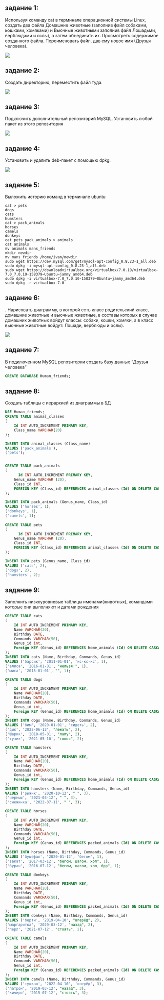 ## задание 1:
Используя команду cat в терминале операционной системы Linux, создать
два файла Домашние животные (заполнив файл собаками, кошками,
хомяками) и Вьючные животными заполнив файл Лошадьми, верблюдами и
ослы), а затем объединить их. Просмотреть содержимое созданного файла.
Переименовать файл, дав ему новое имя (Друзья человека).

![](https://github.com/Pinokio357/itog_2023/blob/master/pictures/p1.png)

## задание 2:
 Создать директорию, переместить файл туда.

![](https://github.com/Pinokio357/itog_2023/blob/master/pictures/p2.png)

## задание 3:
 Подключить дополнительный репозиторий MySQL. Установить любой пакет
из этого репозитория

![](https://github.com/Pinokio357/itog_2023/blob/master/pictures/p3.png)

## задание 4:
Установить и удалить deb-пакет с помощью dpkg.


![](https://github.com/Pinokio357/itog_2023/blob/master/pictures/p4.png)

## задание 5:
 Выложить историю команд в терминале ubuntu
```
cat > pets
dogs
cats
humsters
cat > pack_animals
horses
camels
donkeys
cat pets pack_animals > animals
cat animals
mv animals mans_friends
mkdir newdir
mv mans_friends /home/ivan/newdir
sudo wget https://dev.mysql.com/get/mysql-apt-config_0.8.23-1_all.deb
sudo dpkg -i mysql-apt-config_0.8.23-1_all.deb
sudo wget https://downloadvirtualbox.org/virtualbox/7.0.10/virtualbox-7.0_7.0.10-158379~Ubuntu~jammy_amd64.deb
sudo dpkg -i virtualbox-7.0_7.0.10-158379~Ubuntu~jammy_amd64.deb
sudo dpkg -r virtualbox-7.0
```

## задание 6:
. Нарисовать диаграмму, в которой есть класс родительский класс, домашние
животные и вьючные животные, в составы которых в случае домашних
животных войдут классы: собаки, кошки, хомяки, а в класс вьючные животные
войдут: Лошади, верблюды и ослы).

![](https://github.com/Pinokio357/itog_2023/blob/master/pictures/table.png)

## задание 7:
В подключенном MySQL репозитории создать базу данных “Друзья человека”
```sql
CREATE DATABASE Human_friends;
```
## задание 8:
Создать таблицы с иерархией из диаграммы в БД
```sql
USE Human_friends;
CREATE TABLE animal_classes
(
	Id INT AUTO_INCREMENT PRIMARY KEY, 
	Class_name VARCHAR(20)
);

INSERT INTO animal_classes (Class_name)
VALUES ('pack_animals'),
('pets');  


CREATE TABLE pack_animals
(
	  Id INT AUTO_INCREMENT PRIMARY KEY,
    Genus_name VARCHAR (20),
    Class_id INT,
    FOREIGN KEY (Class_id) REFERENCES animal_classes (Id) ON DELETE CASCADE ON UPDATE CASCADE
);

INSERT INTO pack_animals (Genus_name, Class_id)
VALUES ('horses', 1),
('donkeys', 1),  
('camels', 1); 
    
CREATE TABLE pets
(
	  Id INT AUTO_INCREMENT PRIMARY KEY,
    Genus_name VARCHAR (20),
    Class_id INT,
    FOREIGN KEY (Class_id) REFERENCES animal_classes (Id) ON DELETE CASCADE ON UPDATE CASCADE
);

INSERT INTO pets (Genus_name, Class_id)
VALUES ('cats', 2),
('dogs', 2),  
('humsters', 2); 
```

## задание 9:
Заполнить низкоуровневые таблицы именами(животных), командами
которые они выполняют и датами рождения

```sql
CREATE TABLE cats 
(       
    Id INT AUTO_INCREMENT PRIMARY KEY, 
    Name VARCHAR(20), 
    Birthday DATE,
    Commands VARCHAR(50),
    Genus_id int,
    Foreign KEY (Genus_id) REFERENCES home_animals (Id) ON DELETE CASCADE ON UPDATE CASCADE
);
INSERT INTO cats (Name, Birthday, Commands, Genus_id)
VALUES ('барсик', '2011-01-01', 'кс-кс-кс', 1),
('алиса', '2016-01-01', "нельзя!", 1),  
('миса', '2015-01-01', "", 1); 

CREATE TABLE dogs 
(       
    Id INT AUTO_INCREMENT PRIMARY KEY, 
    Name VARCHAR(20), 
    Birthday DATE,
    Commands VARCHAR(50),
    Genus_id int,
    Foreign KEY (Genus_id) REFERENCES home_animals (Id) ON DELETE CASCADE ON UPDATE CASCADE
);
INSERT INTO dogs (Name, Birthday, Commands, Genus_id)
VALUES ('бим', '2020-01-01', 'сидеть', 2),
('дик', '2022-06-12', "лежать", 2),  
('Шарик', '2018-05-01', "лапу", 2), 
('тузик', '2021-05-10', "голос", 2);

CREATE TABLE hamsters 
(       
    Id INT AUTO_INCREMENT PRIMARY KEY, 
    Name VARCHAR(20), 
    Birthday DATE,
    Commands VARCHAR(50),
    Genus_id int,
    Foreign KEY (Genus_id) REFERENCES home_animals (Id) ON DELETE CASCADE ON UPDATE CASCADE
);
INSERT INTO hamsters (Name, Birthday, Commands, Genus_id)
VALUES ('рыжик', '2020-10-12', " ", 3),
('черныш', '2021-03-12', " ", 3),  
('снежинка', '2022-07-11', " ", 3);

CREATE TABLE horses 
(       
    Id INT AUTO_INCREMENT PRIMARY KEY, 
    Name VARCHAR(20), 
    Birthday DATE,
    Commands VARCHAR(50),
    Genus_id int,
    Foreign KEY (Genus_id) REFERENCES packed_animals (Id) ON DELETE CASCADE ON UPDATE CASCADE
);
INSERT INTO horses (Name, Birthday, Commands, Genus_id)
VALUES ('буцефал', '2020-01-12', 'бегом', 1),
('закат', '2017-03-12', "бегом, шагом, хоп", 1),  
('буран', '2016-07-12', "бегом, шагом, хоп, брр", 1);

CREATE TABLE donkeys 
(       
    Id INT AUTO_INCREMENT PRIMARY KEY, 
    Name VARCHAR(20), 
    Birthday DATE,
    Commands VARCHAR(50),
    Genus_id int,
    Foreign KEY (Genus_id) REFERENCES packed_animals (Id) ON DELETE CASCADE ON UPDATE CASCADE
);
INSERT INTO donkeys (Name, Birthday, Commands, Genus_id)
VALUES ('берти', '2019-04-10', "вперёд", 2),
('маргаритка', '2020-03-12', "назад", 2),  
('перл', '2021-07-12', "стоять", 2);

CREATE TABLE camels 
(       
    Id INT AUTO_INCREMENT PRIMARY KEY, 
    Name VARCHAR(20), 
    Birthday DATE,
    Commands VARCHAR(50),
    Genus_id int,
    Foreign KEY (Genus_id) REFERENCES packed_animals (Id) ON DELETE CASCADE ON UPDATE CASCADE
);
INSERT INTO camels (Name, Birthday, Commands, Genus_id)
VALUES ('тушкан', '2022-04-10', 'вперёд', 3),
('патрон', '2019-03-12', "назад", 3),  
('кичиро', '2015-07-12', "стоять", 3);
```
